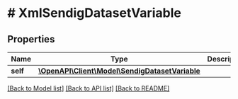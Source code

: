 # # XmlSendigDatasetVariable

## Properties

Name | Type | Description | Notes
------------ | ------------- | ------------- | -------------
**self** | [**\OpenAPI\Client\Model\SendigDatasetVariable**](SendigDatasetVariable.md) |  | [optional]

[[Back to Model list]](../../README.md#models) [[Back to API list]](../../README.md#endpoints) [[Back to README]](../../README.md)
